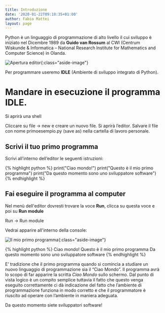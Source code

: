 ```yaml
---
title: Introduzione
date: '2020-01-22T09:18:35+01:00'
author: Fabio Mattei
layout: page
---
```


Python è un linguaggio di programmazione di alto livello il cui sviluppo è iniziato nel Dicembre 1989 da **Guido van Rossum** al CWI (Centrum Wiskunde &amp; Informatica – National Research Institute for Mathematics and Computer Science) in Olanda.

![Apertura editor](/informaticainsieme/images/python/introduzione/console.jpg){:class="aside-image"}

Per programmare useremo **IDLE** (Ambiente di sviluppo integrato di Python).
	
# Mandare in esecuzione il programma IDLE. 

Si aprirà una shell

Cliccare su file → new e creare un nuovo file. Si aprirà l’editor. Salvare il file con nome primoesempio.py (save as) nella cartella di lavoro personale.

## Scrivi il tuo primo programma

Scrivi all’interno dell’editor le seguenti istruzioni:

{% highlight python %}
print("Ciao mondo!")
print("Questo è il mio primo programma")
print("Da questo momento sono uno sviluppatore software")
{% endhighlight %}


##  Fai eseguire il programma al computer 

Nel menù dell'editor dovresti trovare la voce **Run**, clicca su questa voce e poi su **Run module**

Run -&gt; Run module

Vedrai apparire all'interno della console:

![Il mio primo programma](/informaticainsieme/images/python/introduzione/console2.png){:class="aside-image"}

{% highlight python %}
Ciao mondo!
Questo è il mio primo programma
Da questo momento sono uno sviluppatore software
{% endhighlight %}



E’ tradizione che il primo programma quando si comincia a studiare un nuovo linguaggio di programmazione sia il “Ciao Mondo”. Il programma avrà lo scopo di far apparire la scritta *Ciao Mondo* sullo schermo. Dal punto di vista logico è un compito semplice tuttavia il fatto che questo venga eseguito correttamente ci dà indicazione del fatto che l’ambiente di programmazione funziona in modo corretto e che il programmatore è riuscito ad operare con l’ambiente in maniera adeguata.

Da questo momento siete sviluppatori software!